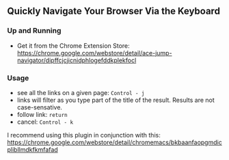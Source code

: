 ## Quickly Navigate Your Browser Via the Keyboard

### Up and Running
  * Get it from the Chrome Extension Store: https://chrome.google.com/webstore/detail/ace-jump-navigator/dipffcjcjicnidphlogefddkplekfocl

### Usage
  * see all the links on a given page: `Control - j`
  * links will filter as you type part of the title of the result. Results are not case-sensative.
  * follow link: `return`
  * cancel: `Control - k`


I recommend using this plugin in conjunction with this:
https://chrome.google.com/webstore/detail/chromemacs/bkbaanfaopgmdicplibllmdkfkmfafad

